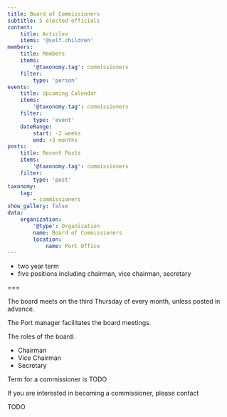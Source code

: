 ```yaml
---
title: Board of Commissioners
subtitle: 5 elected officials 
content:
    title: Articles
    items: '@self.children'
members:
    title: Members
    items: 
        '@taxonomy.tag': commissioners
    filter:
        type: 'person'
events:
    title: Upcoming Calendar
    items: 
        '@taxonomy.tag': commissioners
    filter:
        type: 'event'
    dateRange:
        start: -2 weeks
        end: +3 months
posts:
    title: Recent Posts
    items: 
        '@taxonomy.tag': commissioners
    filter:
        type: 'post'
taxonomy:
    tag:
        - commissioners
show_gallery: false
data:
    organization:
        '@type': Organization
        name: Board of Commissioners
        location:
            name: Port Office
---
```


- two year term
- five positions including chairman, vice chairman, secretary

===

The board meets on the third Thursday of every month, unless posted in advance. 

The Port manager facilitates the board meetings. 

The roles of the board:

- Chairman
- Vice Chairman
- Secretary

Term for a commissioner is TODO

If you are interested in becoming a commissioner, please contact

TODO
